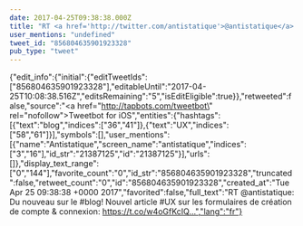 ```yaml
---
date: 2017-04-25T09:38:38.000Z
title: "RT <a href='http://twitter.com/antistatique'>@antistatique</a>: Du nouveau sur le #blog! Nouvel article #UX sur les formulaires de création de compte &amp; connexion: https://t.co/w4oGfKcIQ…″"
user_mentions: "undefined"
tweet_id: "856804635901923328"
pub_type: "tweet"
---
```

{"edit_info":{"initial":{"editTweetIds":["856804635901923328"],"editableUntil":"2017-04-25T10:08:38.516Z","editsRemaining":"5","isEditEligible":true}},"retweeted":false,"source":"<a href=\"http://tapbots.com/tweetbot\" rel=\"nofollow\">Tweetbot for iΟS</a>","entities":{"hashtags":[{"text":"blog","indices":["36","41"]},{"text":"UX","indices":["58","61"]}],"symbols":[],"user_mentions":[{"name":"Antistatique","screen_name":"antistatique","indices":["3","16"],"id_str":"21387125","id":"21387125"}],"urls":[]},"display_text_range":["0","144"],"favorite_count":"0","id_str":"856804635901923328","truncated":false,"retweet_count":"0","id":"856804635901923328","created_at":"Tue Apr 25 09:38:38 +0000 2017","favorited":false,"full_text":"RT @antistatique: Du nouveau sur le #blog! Nouvel article #UX sur les formulaires de création de compte &amp; connexion: https://t.co/w4oGfKcIQ…","lang":"fr"}
